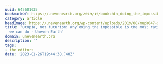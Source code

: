 ```yaml
---
uuid: 645601035
bookmarkOf: https://unevenearth.org/2019/10/bookchin_doing_the_impossible/
category: article
headImage: https://unevenearth.org/wp-content/uploads/2019/08/muph047-s02-b004-f01-003_crop.jpg
title: 'Utopia, not futurism: Why doing the impossible is the most rational thing
  we can do - Uneven Earth'
domain: unevenearth.org
description: ''
tags:
- the editors
date: '2023-01-26T19:44:38.740Z'
---
```




